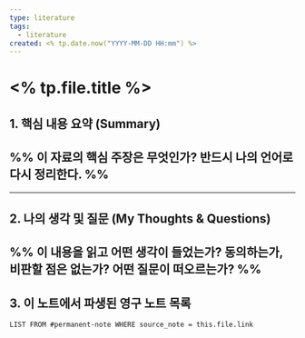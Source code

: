 ```yaml
---
type: literature
tags:
  - literature
created: <% tp.date.now("YYYY-MM-DD HH:mm") %>
---
```


# <% tp.file.title %>

## 1. 핵심 내용 요약 (Summary)
%% 이 자료의 핵심 주장은 무엇인가? 반드시 나의 언어로 다시 정리한다. %%
- 

---
## 2. 나의 생각 및 질문 (My Thoughts & Questions)
%% 이 내용을 읽고 어떤 생각이 들었는가? 동의하는가, 비판할 점은 없는가? 어떤 질문이 떠오르는가? %%
- 

## 3. 이 노트에서 파생된 영구 노트 목록 
```dataview
LIST FROM #permanent-note WHERE source_note = this.file.link
```